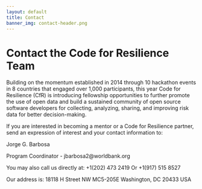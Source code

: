 ```yaml
---
layout: default
title: Contact
banner_img: contact-header.png
---
```


Contact the Code for Resilience Team
====================================

Building on the momentum established in 2014 through 10 hackathon events in 8 countries that engaged over 1,000 participants, this year Code for Resilience (CfR) is introducing fellowship opportunities to further promote the use of open data and build a sustained community of open source software developers for collecting, analyzing, sharing, and improving risk data for better decision-making.


If you are interested in becoming a mentor or a Code for Resilience partner, send an expression of interest and your contact information to:

Jorge G. Barbosa
</p>
Program Coordinator - jbarbosa2@worldbank.org


You may also call us directly at: 
+1(202) 473 2419
        Or
+1(917) 515 8527

Our address is: 
18118 H Street NW MC5-205E 
Washington, DC 20433 USA 


